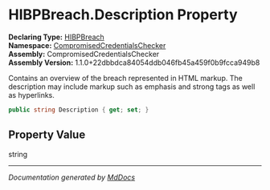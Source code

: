 ﻿<!--  
  <auto-generated>   
    The contents of this file were generated by a tool.  
    Changes to this file may be list if the file is regenerated  
  </auto-generated>   
-->

# HIBPBreach.Description Property

**Declaring Type:** [HIBPBreach](../index.md)  
**Namespace:** [CompromisedCredentialsChecker](../../index.md)  
**Assembly:** CompromisedCredentialsChecker  
**Assembly Version:** 1.1.0+22dbbdca84054ddb046fb45a459f0b9fcca949b8

Contains an overview of the breach represented in HTML markup. The description may include markup such as emphasis and strong tags as well as hyperlinks.

```csharp
public string Description { get; set; }
```

## Property Value

string

___

*Documentation generated by [MdDocs](https://github.com/ap0llo/mddocs)*
